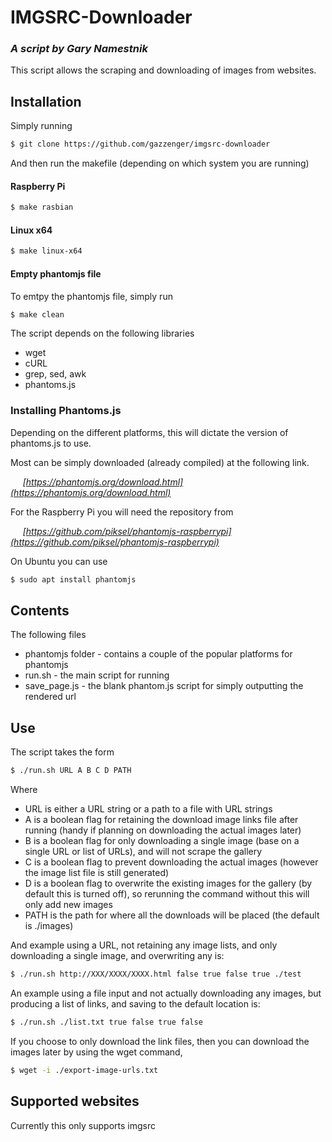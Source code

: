 # IMGSRC-Downloader
### *A script by Gary Namestnik*

This script allows the scraping and downloading of images from websites.

## Installation
Simply running
```bash
$ git clone https://github.com/gazzenger/imgsrc-downloader
```
And then run the makefile (depending on which system you are running)
#### Raspberry Pi
```bash
$ make rasbian
```
#### Linux x64
```bash
$ make linux-x64
```
#### Empty phantomjs file
To emtpy the phantomjs file, simply run
```bash
$ make clean
```


The script depends on the following libraries
* wget
* cURL
* grep, sed, awk
* phantoms.js


### Installing Phantoms.js
Depending on the different platforms, this will dictate the version of phantoms.js to use.

Most can be simply downloaded (already compiled) at the following link.

&nbsp;&nbsp;&nbsp;&nbsp;&nbsp;*[https://phantomjs.org/download.html](https://phantomjs.org/download.html)*

For the Raspberry Pi you will need the repository from

&nbsp;&nbsp;&nbsp;&nbsp;&nbsp;*[https://github.com/piksel/phantomjs-raspberrypi](https://github.com/piksel/phantomjs-raspberrypi)*

On Ubuntu you can use 
```bash
$ sudo apt install phantomjs
```

## Contents

The following files
* phantomjs folder - contains a couple of the popular platforms for phantomjs
* run.sh - the main script for running
* save_page.js - the blank phantom.js script for simply outputting the rendered url

## Use

The script takes the form

```bash
$ ./run.sh URL A B C D PATH
```
Where
* URL is either a URL string or a path to a file with URL strings
* A is a boolean flag for retaining the download image links file after running (handy if planning on downloading the actual images later)
* B is a boolean flag for only downloading a single image (base on a single URL or list of URLs), and will not scrape the gallery
* C is a boolean flag to prevent downloading the actual images (however the image list file is still generated)
* D is a boolean flag to overwrite the existing images for the gallery (by default this is turned off), so rerunning the command without this will only add new images
* PATH is the path for where all the downloads will be placed (the default is ./images)

And example using a URL, not retaining any image lists, and only downloading a single image, and overwriting any is:
```bash
$ ./run.sh http://XXX/XXXX/XXXX.html false true false true ./test
```

An example using a file input and not actually downloading any images, but producing a list of links, and saving to the default location is:
```bash
$ ./run.sh ./list.txt true false true false
```

If you choose to only download the link files, then you can download the images later by using the wget command,
```bash
$ wget -i ./export-image-urls.txt
```

## Supported websites
Currently this only supports imgsrc
